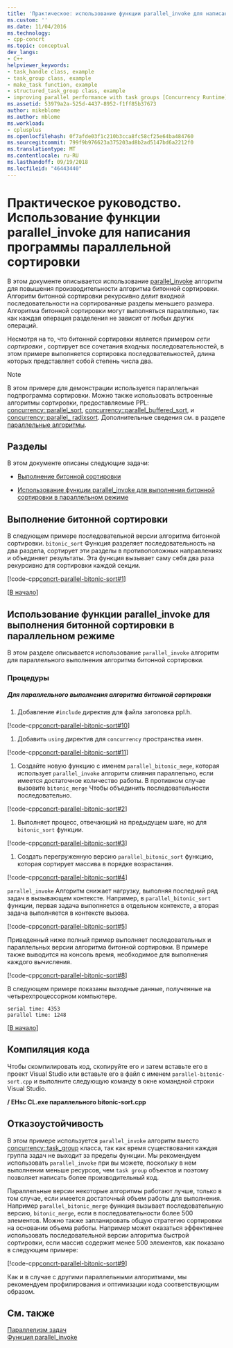 ```yaml
---
title: 'Практическое: использование функции parallel_invoke для написания параллельного сортировки | Документация Майкрософт'
ms.custom: ''
ms.date: 11/04/2016
ms.technology:
- cpp-concrt
ms.topic: conceptual
dev_langs:
- C++
helpviewer_keywords:
- task_handle class, example
- task_group class, example
- make_task function, example
- structured_task_group class, example
- improving parallel performance with task groups [Concurrency Runtime]
ms.assetid: 53979a2a-525d-4437-8952-f1ff85b37673
author: mikeblome
ms.author: mblome
ms.workload:
- cplusplus
ms.openlocfilehash: 0f7afde03f1c210b3cca8fc58cf25e64ba484760
ms.sourcegitcommit: 799f9b976623a375203ad8b2ad5147bd6a2212f0
ms.translationtype: MT
ms.contentlocale: ru-RU
ms.lasthandoff: 09/19/2018
ms.locfileid: "46443440"
---
```

# <a name="how-to-use-parallelinvoke-to-write-a-parallel-sort-routine"></a>Практическое руководство. Использование функции parallel_invoke для написания программы параллельной сортировки

В этом документе описывается использование [parallel_invoke](../../parallel/concrt/parallel-algorithms.md#parallel_invoke) алгоритм для повышения производительности алгоритма битонной сортировки. Алгоритм битонной сортировки рекурсивно делит входной последовательности на сортированные разделы меньшего размера. Алгоритма битонной сортировки могут выполняться параллельно, так как каждая операция разделения не зависит от любых других операций.

Несмотря на то, что битонной сортировки является примером *сети сортировки* , сортирует все сочетания входных последовательностей, в этом примере выполняется сортировка последовательностей, длина которых представляет собой степень числа два.

> [!NOTE]
>  В этом примере для демонстрации используется параллельная подпрограмма сортировки. Можно также использовать встроенные алгоритмы сортировки, предоставляемые PPL: [concurrency::parallel_sort](reference/concurrency-namespace-functions.md#parallel_sort), [concurrency::parallel_buffered_sort](reference/concurrency-namespace-functions.md#parallel_buffered_sort), и [concurrency::parallel_ radixsort](reference/concurrency-namespace-functions.md#parallel_radixsort). Дополнительные сведения см. в разделе [параллельные алгоритмы](../../parallel/concrt/parallel-algorithms.md).

##  <a name="top"></a> Разделы

В этом документе описаны следующие задачи:

- [Выполнение битонной сортировки](#serial)

- [Использование функции parallel_invoke для выполнения битонной сортировки в параллельном режиме](#parallel)

##  <a name="serial"></a> Выполнение битонной сортировки

В следующем примере последовательной версии алгоритма битонной сортировки. `bitonic_sort` Функция разделяет последовательность на два раздела, сортирует эти разделы в противоположных направлениях и объединяет результаты. Эта функция вызывает саму себя два раза рекурсивно для сортировки каждой секции.

[!code-cpp[concrt-parallel-bitonic-sort#1](../../parallel/concrt/codesnippet/cpp/how-to-use-parallel-invoke-to-write-a-parallel-sort-routine_1.cpp)]

[[В начало](#top)]

##  <a name="parallel"></a> Использование функции parallel_invoke для выполнения битонной сортировки в параллельном режиме

В этом разделе описывается использование `parallel_invoke` алгоритм для параллельного выполнения алгоритма битонной сортировки.

### <a name="procedures"></a>Процедуры

##### <a name="to-perform-the-bitonic-sort-algorithm-in-parallel"></a>Для параллельного выполнения алгоритма битонной сортировки

1. Добавление `#include` директив для файла заголовка ppl.h.

[!code-cpp[concrt-parallel-bitonic-sort#10](../../parallel/concrt/codesnippet/cpp/how-to-use-parallel-invoke-to-write-a-parallel-sort-routine_2.cpp)]

1. Добавить `using` директив для `concurrency` пространства имен.

[!code-cpp[concrt-parallel-bitonic-sort#11](../../parallel/concrt/codesnippet/cpp/how-to-use-parallel-invoke-to-write-a-parallel-sort-routine_3.cpp)]

1. Создайте новую функцию с именем `parallel_bitonic_mege`, которая использует `parallel_invoke` алгоритм слияния параллельно, если имеется достаточное количество работы. В противном случае вызовите `bitonic_merge` Чтобы объединить последовательности последовательно.

[!code-cpp[concrt-parallel-bitonic-sort#2](../../parallel/concrt/codesnippet/cpp/how-to-use-parallel-invoke-to-write-a-parallel-sort-routine_4.cpp)]

1. Выполняет процесс, отвечающий на предыдущем шаге, но для `bitonic_sort` функции.

[!code-cpp[concrt-parallel-bitonic-sort#3](../../parallel/concrt/codesnippet/cpp/how-to-use-parallel-invoke-to-write-a-parallel-sort-routine_5.cpp)]

1. Создать перегруженную версию `parallel_bitonic_sort` функцию, которая сортирует массива в порядке возрастания.

[!code-cpp[concrt-parallel-bitonic-sort#4](../../parallel/concrt/codesnippet/cpp/how-to-use-parallel-invoke-to-write-a-parallel-sort-routine_6.cpp)]

`parallel_invoke` Алгоритм снижает нагрузку, выполняя последний ряд задач в вызывающем контексте. Например, в `parallel_bitonic_sort` функции, первая задача выполняется в отдельном контексте, а вторая задача выполняется в контексте вызова.

[!code-cpp[concrt-parallel-bitonic-sort#5](../../parallel/concrt/codesnippet/cpp/how-to-use-parallel-invoke-to-write-a-parallel-sort-routine_7.cpp)]

Приведенный ниже полный пример выполняет последовательных и параллельных версии алгоритма битонной сортировки. В примере также выводится на консоль время, необходимое для выполнения каждого вычисления.

[!code-cpp[concrt-parallel-bitonic-sort#8](../../parallel/concrt/codesnippet/cpp/how-to-use-parallel-invoke-to-write-a-parallel-sort-routine_8.cpp)]

В следующем примере показаны выходные данные, полученные на четырехпроцессорном компьютере.

```Output
serial time: 4353
parallel time: 1248
```

[[В начало](#top)]

## <a name="compiling-the-code"></a>Компиляция кода

Чтобы скомпилировать код, скопируйте его и затем вставьте его в проект Visual Studio или вставьте его в файл с именем `parallel-bitonic-sort.cpp` и выполните следующую команду в окне командной строки Visual Studio.

**/ EHsc CL.exe параллельного bitonic-sort.cpp**

## <a name="robust-programming"></a>Отказоустойчивость

В этом примере используется `parallel_invoke` алгоритм вместо [concurrency::task_group](reference/task-group-class.md) класса, так как время существования каждая группа задач не выходит за пределы функции. Мы рекомендуем использовать `parallel_invoke` при вы можете, поскольку в нем выполнении меньше ресурсов, чем `task group` объектов и поэтому позволяет написать более производительный код.

Параллельные версии некоторые алгоритмы работают лучше, только в том случае, если имеется достаточный объем работы для выполнения. Например `parallel_bitonic_merge` функция вызывает последовательную версию, `bitonic_merge`, если в последовательности более 500 элементов. Можно также запланировать общую стратегию сортировки на основании объема работы. Например может оказаться эффективнее использовать последовательной версии алгоритма быстрой сортировки, если массив содержит менее 500 элементов, как показано в следующем примере:

[!code-cpp[concrt-parallel-bitonic-sort#9](../../parallel/concrt/codesnippet/cpp/how-to-use-parallel-invoke-to-write-a-parallel-sort-routine_9.cpp)]

Как и в случае с другими параллельными алгоритмами, мы рекомендуем профилирования и оптимизации кода соответствующим образом.

## <a name="see-also"></a>См. также

[Параллелизм задач](../../parallel/concrt/task-parallelism-concurrency-runtime.md)<br/>
[Функция parallel_invoke](reference/concurrency-namespace-functions.md#parallel_invoke)

